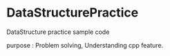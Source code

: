 # DataStructurePractice

DataStructure practice sample code 

purpose : Problem solving, Understanding cpp feature.
